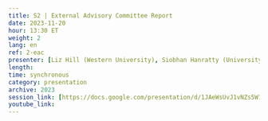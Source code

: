 ```yaml
---
title: S2 | External Advisory Committee Report
date: 2023-11-20
hour: 13:30 ET
weight: 2
lang: en
ref: 2-eac
presenter: [Liz Hill (Western University), Siobhan Hanratty (University of New Brunswick)]
length:
time: synchronous
category: presentation
archive: 2023
session_link: [https://docs.google.com/presentation/d/1JAeWsUvJ1vNZs5W1d4dlIrWC6F1NJbL2/edit?usp=share_link&ouid=109853946981534204449&rtpof=true&sd=true, https://docs.google.com/presentation/d/1POmleereEZvzc-kNGi4GOif6OeKidq-4/edit?usp=share_link&ouid=109853946981534204449&rtpof=true&sd=true, https://docs.google.com/presentation/d/1a1eOn_xm-vvfdPI1ez5DiFJt1obdIafm/edit?usp=share_link&ouid=109853946981534204449&rtpof=true&sd=true]
youtube_link:
---
```

